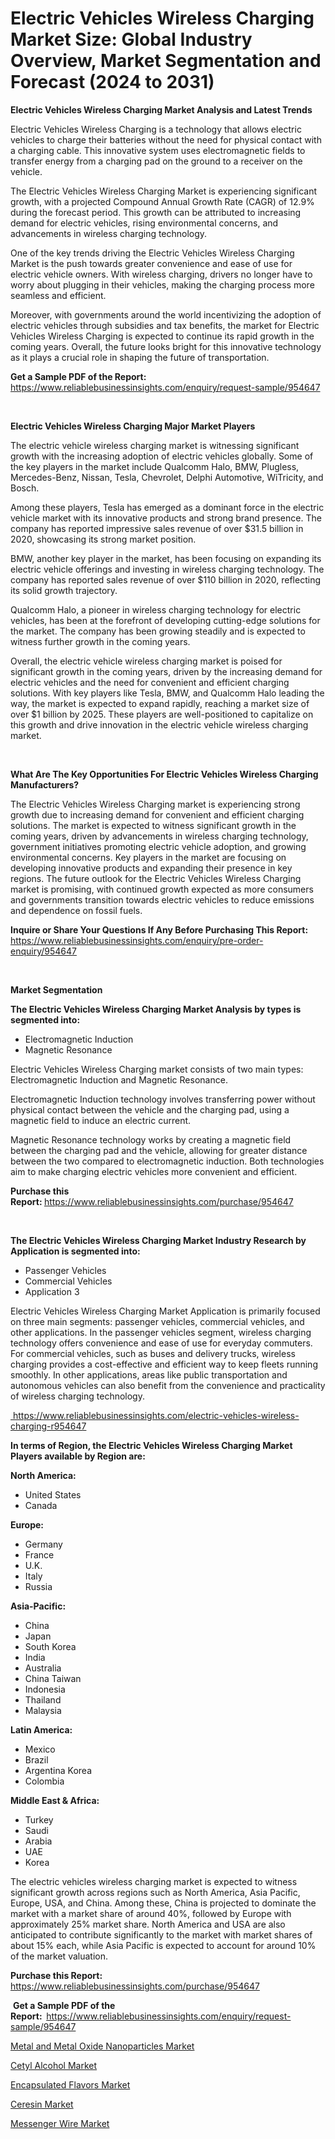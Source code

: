 <p><h1>Electric Vehicles Wireless Charging Market Size: Global Industry Overview, Market Segmentation and Forecast (2024 to 2031)</h1></p><p><strong>Electric Vehicles Wireless Charging Market Analysis and Latest Trends</strong></p>
<p><p>Electric Vehicles Wireless Charging is a technology that allows electric vehicles to charge their batteries without the need for physical contact with a charging cable. This innovative system uses electromagnetic fields to transfer energy from a charging pad on the ground to a receiver on the vehicle.</p><p>The Electric Vehicles Wireless Charging Market is experiencing significant growth, with a projected Compound Annual Growth Rate (CAGR) of 12.9% during the forecast period. This growth can be attributed to increasing demand for electric vehicles, rising environmental concerns, and advancements in wireless charging technology.</p><p>One of the key trends driving the Electric Vehicles Wireless Charging Market is the push towards greater convenience and ease of use for electric vehicle owners. With wireless charging, drivers no longer have to worry about plugging in their vehicles, making the charging process more seamless and efficient.</p><p>Moreover, with governments around the world incentivizing the adoption of electric vehicles through subsidies and tax benefits, the market for Electric Vehicles Wireless Charging is expected to continue its rapid growth in the coming years. Overall, the future looks bright for this innovative technology as it plays a crucial role in shaping the future of transportation.</p></p>
<p><strong>Get a Sample PDF of the Report:&nbsp;</strong> <a href="https://www.reliablebusinessinsights.com/enquiry/request-sample/954647">https://www.reliablebusinessinsights.com/enquiry/request-sample/954647</a></p>
<p>&nbsp;</p>
<p><strong>Electric Vehicles Wireless Charging Major Market Players</strong></p>
<p><p>The electric vehicle wireless charging market is witnessing significant growth with the increasing adoption of electric vehicles globally. Some of the key players in the market include Qualcomm Halo, BMW, Plugless, Mercedes-Benz, Nissan, Tesla, Chevrolet, Delphi Automotive, WiTricity, and Bosch.</p><p>Among these players, Tesla has emerged as a dominant force in the electric vehicle market with its innovative products and strong brand presence. The company has reported impressive sales revenue of over $31.5 billion in 2020, showcasing its strong market position.</p><p>BMW, another key player in the market, has been focusing on expanding its electric vehicle offerings and investing in wireless charging technology. The company has reported sales revenue of over $110 billion in 2020, reflecting its solid growth trajectory.</p><p>Qualcomm Halo, a pioneer in wireless charging technology for electric vehicles, has been at the forefront of developing cutting-edge solutions for the market. The company has been growing steadily and is expected to witness further growth in the coming years.</p><p>Overall, the electric vehicle wireless charging market is poised for significant growth in the coming years, driven by the increasing demand for electric vehicles and the need for convenient and efficient charging solutions. With key players like Tesla, BMW, and Qualcomm Halo leading the way, the market is expected to expand rapidly, reaching a market size of over $1 billion by 2025. These players are well-positioned to capitalize on this growth and drive innovation in the electric vehicle wireless charging market.</p></p>
<p>&nbsp;</p>
<p><strong>What Are The Key Opportunities For Electric Vehicles Wireless Charging Manufacturers?</strong></p>
<p><p>The Electric Vehicles Wireless Charging market is experiencing strong growth due to increasing demand for convenient and efficient charging solutions. The market is expected to witness significant growth in the coming years, driven by advancements in wireless charging technology, government initiatives promoting electric vehicle adoption, and growing environmental concerns. Key players in the market are focusing on developing innovative products and expanding their presence in key regions. The future outlook for the Electric Vehicles Wireless Charging market is promising, with continued growth expected as more consumers and governments transition towards electric vehicles to reduce emissions and dependence on fossil fuels.</p></p>
<p><strong>Inquire or Share Your Questions If Any Before Purchasing This Report:</strong> <a href="https://www.reliablebusinessinsights.com/enquiry/pre-order-enquiry/954647">https://www.reliablebusinessinsights.com/enquiry/pre-order-enquiry/954647</a></p>
<p>&nbsp;</p>
<p><strong>Market Segmentation</strong></p>
<p><strong>The Electric Vehicles Wireless Charging Market Analysis by types is segmented into:</strong></p>
<p><ul><li>Electromagnetic Induction</li><li>Magnetic Resonance</li></ul></p>
<p><p>Electric Vehicles Wireless Charging market consists of two main types: Electromagnetic Induction and Magnetic Resonance. </p><p>Electromagnetic Induction technology involves transferring power without physical contact between the vehicle and the charging pad, using a magnetic field to induce an electric current. </p><p>Magnetic Resonance technology works by creating a magnetic field between the charging pad and the vehicle, allowing for greater distance between the two compared to electromagnetic induction. Both technologies aim to make charging electric vehicles more convenient and efficient.</p></p>
<p><strong>Purchase this Report:&nbsp;</strong><a href="https://www.reliablebusinessinsights.com/purchase/954647">https://www.reliablebusinessinsights.com/purchase/954647</a></p>
<p>&nbsp;</p>
<p><strong>The Electric Vehicles Wireless Charging Market Industry Research by Application is segmented into:</strong></p>
<p><ul><li>Passenger Vehicles</li><li>Commercial Vehicles</li><li>Application 3</li></ul></p>
<p><p>Electric Vehicles Wireless Charging Market Application is primarily focused on three main segments: passenger vehicles, commercial vehicles, and other applications. In the passenger vehicles segment, wireless charging technology offers convenience and ease of use for everyday commuters. For commercial vehicles, such as buses and delivery trucks, wireless charging provides a cost-effective and efficient way to keep fleets running smoothly. In other applications, areas like public transportation and autonomous vehicles can also benefit from the convenience and practicality of wireless charging technology.</p></p>
<p><a href="https://www.reliablebusinessinsights.com/electric-vehicles-wireless-charging-r954647">&nbsp;https://www.reliablebusinessinsights.com/electric-vehicles-wireless-charging-r954647</a></p>
<p><strong>In terms of Region, the Electric Vehicles Wireless Charging Market Players available by Region are:</strong></p>
<p>
    <p> <strong> North America: </strong>
        <ul>
            <li>United States</li>
            <li>Canada</li>
        </ul>
        </p> 
    <p> <strong> Europe: </strong>
        <ul>
            <li>Germany</li>
            <li>France</li>
            <li>U.K.</li>
            <li>Italy</li>
            <li>Russia</li>
        </ul>
        </p> 
    <p> <strong> Asia-Pacific: </strong>
        <ul>
            <li>China</li>
            <li>Japan</li>
            <li>South Korea</li>
            <li>India</li>
            <li>Australia</li>
            <li>China Taiwan</li>
            <li>Indonesia</li>
            <li>Thailand</li>
            <li>Malaysia</li>
        </ul>
        </p> 
    <p> <strong> Latin America: </strong>
        <ul>
            <li>Mexico</li>
            <li>Brazil</li>
            <li>Argentina Korea</li>
            <li>Colombia</li>
        </ul>
        </p> 
    <p> <strong> Middle East & Africa: </strong>
        <ul>
            <li>Turkey</li>
            <li>Saudi</li>
            <li>Arabia</li>
            <li>UAE</li>
            <li>Korea</li>
        </ul>
    </p>
    </p>
<p><p>The electric vehicles wireless charging market is expected to witness significant growth across regions such as North America, Asia Pacific, Europe, USA, and China. Among these, China is projected to dominate the market with a market share of around 40%, followed by Europe with approximately 25% market share. North America and USA are also anticipated to contribute significantly to the market with market shares of about 15% each, while Asia Pacific is expected to account for around 10% of the market valuation.</p></p>
<p><strong>Purchase this Report: </strong><a href="https://www.reliablebusinessinsights.com/purchase/954647">https://www.reliablebusinessinsights.com/purchase/954647</a></p>
<p>&nbsp;<strong>Get a Sample PDF of the Report:&nbsp;&nbsp;</strong><a href="https://www.reliablebusinessinsights.com/enquiry/request-sample/954647">https://www.reliablebusinessinsights.com/enquiry/request-sample/954647</a></p>
<p><strong></strong></p>
<p><p><a href="https://github.com/alexxisgm/Market-Research-Report-List-2/blob/main/metal-and-metal-oxide-nanoparticles-market.md">Metal and Metal Oxide Nanoparticles Market</a></p><p><a href="https://github.com/mdhefjumiah/Market-Research-Report-List-2/blob/main/cetyl-alcohol-market.md">Cetyl Alcohol Market</a></p><p><a href="https://github.com/sifatuddin25/Market-Research-Report-List-2/blob/main/encapsulated-flavors-market.md">Encapsulated Flavors Market</a></p><p><a href="https://github.com/wrwgzwbr35/Market-Research-Report-List-2/blob/main/ceresin-market.md">Ceresin Market</a></p><p><a href="https://github.com/nusratjahan12006/Market-Research-Report-List-2/blob/main/messenger-wire-market.md">Messenger Wire Market</a></p></p>